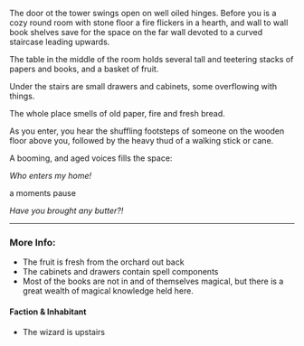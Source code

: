 The door ot the tower swings open on well oiled hinges. Before you is a cozy round room with stone floor a fire flickers in a hearth, and wall to wall book shelves save for the space on the far wall devoted to a curved staircase leading upwards.

The table in the middle of the room holds several tall and teetering stacks of papers and books, and a basket of fruit. 

Under the stairs are small drawers and cabinets, some overflowing with things.

The whole place smells of old paper, fire and fresh bread.

As you enter, you hear the shuffling footsteps of someone on the wooden floor above you, followed by the heavy thud of a walking stick or cane.

A booming, and aged voices fills the space:

*Who enters my home!*

a moments pause

*Have you brought any butter?!*

---

### More Info:

* The fruit is fresh from the orchard out back
* The cabinets and drawers contain spell components
* Most of the books are not in and of themselves magical, but there is a great wealth of magical knowledge held here. 

#### Faction & Inhabitant

* The wizard is upstairs

